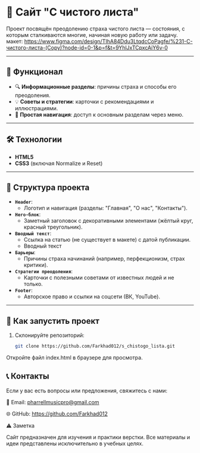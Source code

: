 # 📝 Сайт "С чистого листа"  

Проект посвящён преодолению страха чистого листа — состояния, с которым сталкиваются многие, начиная новую работу или задачу.
макет: https://www.figma.com/design/TIhA84Ddu3LtqdcCoPagfe/%231-С-чистого-листа-(Copy)?node-id=0-1&p=f&t=9YhlJxTCpxcAiY6v-0

---

## 🌟 Функционал  

- 🔍 **Информационные разделы**: причины страха и способы его преодоления.  
- 💡 **Советы и стратегии**: карточки с рекомендациями и иллюстрациями.  
- 🧭 **Простая навигация**: доступ к основным разделам через меню.  

---

## 🛠️ Технологии  

- **HTML5**  
- **CSS3** (включая Normalize и Reset)

---

## 📁 Структура проекта  

- **`Header`**:  
  - Логотип и навигация (разделы: "Главная", "О нас", "Контакты").  
- **`Hero-блок`**:  
  - Заметный заголовок с декоративными элементами (жёлтый круг, красный треугольник).  
- **`Вводный текст`**:  
  - Ссылка на статью (не существует в макете) с датой публикации.  
  - Вводный текст
- **`Барьеры`**:  
  - Причины страха начинаний (например, перфекционизм, страх критики).  
- **`Стратегии преодоления`**:  
  - Карточки с полезными советами от известных людей и не только.  
- **`Footer`**:  
  - Авторское право и ссылки на соцсети (ВК, YouTube).  

---

## 🚀 Как запустить проект  

1. Склонируйте репозиторий:  
   ```bash
   git clone https://github.com/Farkhad012/s_chistogo_lista.git
Откройте файл index.html в браузере для просмотра.

## 📞 Контакты
Если у вас есть вопросы или предложения, свяжитесь с нами:

📧 Email: pharrellmusicpro@gmail.com

🌐 GitHub: https://github.com/Farkhad012

⚠️ Заметка

Сайт предназначен для изучения и практики верстки. Все материалы и идеи представлены исключительно в учебных целях.
